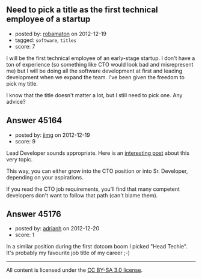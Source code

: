 ## Need to pick a title as the first technical employee of a startup

- posted by: [robamaton](https://stackexchange.com/users/-1/22180-robamaton) on 2012-12-19
- tagged: `software`, `titles`
- score: 7

I will be the first technical employee of an early-stage startup. I don't have a ton of experience (so something like CTO would look bad and misrepresent me) but I will be doing all the software development at first and leading development when we expand the team. I've been given the freedom to pick my title.

I know that the title doesn't matter a lot, but I still need to pick one. Any advice?


## Answer 45164

- posted by: [jimg](https://stackexchange.com/users/-1/2380-jimg) on 2012-12-19
- score: 9

<p>Lead Developer sounds appropriate.  Here is an <a href="http://www.socalcto.com/2012/07/lead-developer-to-cto-at-startup.html">interesting post</a> about this very topic.  </p>

<p>This way, you can either grow into the CTO position or into Sr. Developer, depending on your aspirations.  </p>

<p>If you read the CTO job requirements, you'll find that many competent developers don't want to follow that path (can't blame them).  </p>



## Answer 45176

- posted by: [adrianh](https://stackexchange.com/users/-1/4599-adrianh) on 2012-12-20
- score: 1

In a similar position during the first dotcom boom I picked "Head Techie". It's probably my favourite job title of my career ;-)



---

All content is licensed under the [CC BY-SA 3.0 license](https://creativecommons.org/licenses/by-sa/3.0/).
